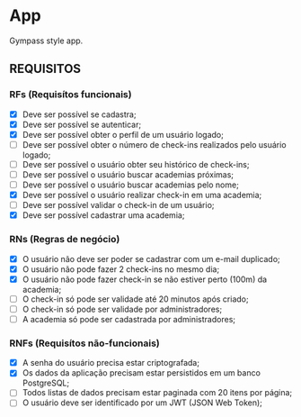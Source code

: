 # App

Gympass style app.

## REQUISITOS

### RFs (Requisítos funcionais)

- [x] Deve ser possível se cadastra;
- [x] Deve ser possível se autenticar;
- [x] Deve ser possível obter o perfil de um usuário logado;
- [ ] Deve ser possível obter o número de check-ins realizados pelo usuário logado;
- [ ] Deve ser possível o usuário obter seu histórico de check-ins;
- [ ] Deve ser possível o usuário buscar academias próximas;
- [ ] Deve ser possível o usuário buscar academias pelo nome;
- [x] Deve ser possível o usuário realizar check-in em uma academia;
- [ ] Deve ser possível validar o check-in de um usuário;
- [x] Deve ser possível cadastrar uma academia;

### RNs (Regras de negócio)

- [x] O usuário não deve ser poder se cadastrar com um e-mail duplicado;
- [x] O usuário não pode fazer 2 check-ins no mesmo dia;
- [x] O usuário não pode fazer check-in se não estiver perto (100m) da academia;
- [ ] O check-in só pode ser validade até 20 minutos após criado;
- [ ] O check-in só pode ser validade por administradores;
- [ ] A academia só pode ser cadastrada por administradores;

### RNFs (Requisítos não-funcionais)

- [x] A senha do usuário precisa estar criptografada;
- [x] Os dados da aplicação precisam estar persistidos em um banco PostgreSQL;
- [ ] Todos listas de dados precisam estar paginada com 20 itens por página;
- [ ] O usuário deve ser identificado por um JWT (JSON Web Token);
